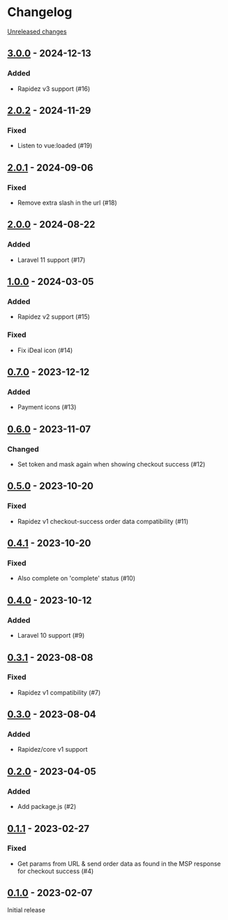 # Changelog 

[Unreleased changes](https://github.com/rapidez/multisafepay/compare/3.0.0...3.0.0)
## [3.0.0](https://github.com/rapidez/multisafepay/releases/tag/3.0.0) - 2024-12-13

### Added

- Rapidez v3 support (#16)

## [2.0.2](https://github.com/rapidez/multisafepay/releases/tag/2.0.2) - 2024-11-29

### Fixed

- Listen to vue:loaded (#19)

## [2.0.1](https://github.com/rapidez/multisafepay/releases/tag/2.0.1) - 2024-09-06

### Fixed

- Remove extra slash in the url (#18)

## [2.0.0](https://github.com/rapidez/multisafepay/releases/tag/2.0.0) - 2024-08-22

### Added

- Laravel 11 support (#17)

## [1.0.0](https://github.com/rapidez/multisafepay/releases/tag/1.0.0) - 2024-03-05

### Added

- Rapidez v2 support (#15)

### Fixed

- Fix iDeal icon (#14)

## [0.7.0](https://github.com/rapidez/multisafepay/releases/tag/0.7.0) - 2023-12-12

### Added

- Payment icons (#13)

## [0.6.0](https://github.com/rapidez/multisafepay/releases/tag/0.6.0) - 2023-11-07

### Changed

- Set token and mask again when showing checkout success (#12)

## [0.5.0](https://github.com/rapidez/multisafepay/releases/tag/0.5.0) - 2023-10-20

### Fixed

- Rapidez v1 checkout-success order data compatibility (#11)

## [0.4.1](https://github.com/rapidez/multisafepay/releases/tag/0.4.1) - 2023-10-20

### Fixed

- Also complete on 'complete' status (#10)

## [0.4.0](https://github.com/rapidez/multisafepay/releases/tag/0.4.0) - 2023-10-12

### Added

- Laravel 10 support (#9)

## [0.3.1](https://github.com/rapidez/multisafepay/releases/tag/0.3.1) - 2023-08-08

### Fixed

- Rapidez v1 compatibility (#7)

## [0.3.0](https://github.com/rapidez/multisafepay/releases/tag/0.3.0) - 2023-08-04

### Added

- Rapidez/core v1 support

## [0.2.0](https://github.com/rapidez/multisafepay/releases/tag/0.2.0) - 2023-04-05

### Added

- Add package.js (#2)

## [0.1.1](https://github.com/rapidez/multisafepay/releases/tag/0.1.1) - 2023-02-27

### Fixed

- Get params from URL & send order data as found in the MSP response for checkout success (#4)

## [0.1.0](https://github.com/rapidez/multisafepay/releases/tag/0.1.0) - 2023-02-07

Initial release

